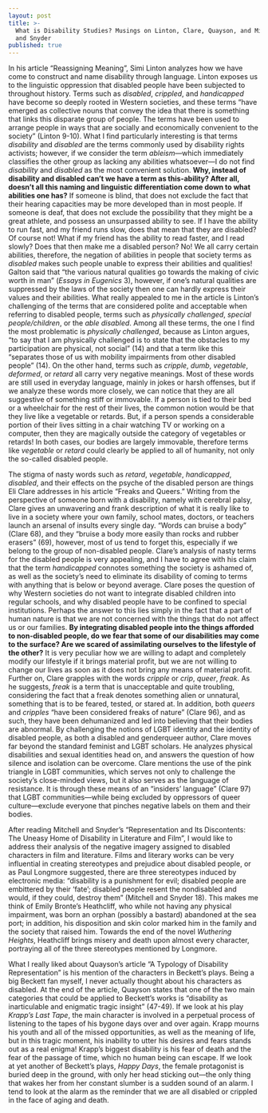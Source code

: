 ```yaml
---
layout: post
title: >-
  What is Disability Studies? Musings on Linton, Clare, Quayson, and Mitchell
  and Snyder
published: true
---
```


<span class="versal i9">I</span>n his article “Reassigning Meaning”,
Simi Linton analyzes how we have come to construct and name disability
through language. Linton exposes us to the linguistic oppression that
disabled people have been subjected to throughout history. Terms such as
*disabled*, *crippled*, and *handicapped* have become so deeply rooted
in Western societies, and these terms “have emerged as collective nouns
that convey the idea that there is something that links this disparate
group of people. The terms have been used to arrange people in ways that
are socially and economically convenient to the society” (Linton 9-10).
What I find particularly interesting is that terms *disability* and
*disabled* are the terms commonly used by disability rights activists;
however, if we consider the term *ableism*—which immediately classifies
the other group as lacking any abilities whatsoever—I do not find
*disability* and *disabled* as the most convenient solution. **Why,
instead of disability and disabled can’t we have a term as this-ability?
After all, doesn’t all this naming and linguistic differentiation come
down to what abilities one has?** If someone is blind, that does not
exclude the fact that their hearing capacities may be more developed
than in most people. If someone is deaf, that does not exclude the
possibility that they might be a great athlete, and possess an
unsurpassed ability to see. If I have the ability to run fast, and my
friend runs slow, does that mean that they are disabled? Of course not!
What if my friend has the ability to read faster, and I read slowly?
Does that then make me a disabled person? No! We all carry certain
abilities, therefore, the negation of abilities in people that society
terms as *disabled* makes such people unable to express their abilities
and qualities! Galton said that “the various natural qualities go
towards the making of civic worth in man” (*Essays in Eugenics* 3),
however, if one’s natural qualities are suppressed by the laws of the
society then one can hardly express their values and their abilities.
What really appealed to me in the article is Linton’s challenging of the
terms that are considered polite and acceptable when referring to
disabled people, terms such as *physically challenged*, *special
people/children*, or the *able disabled*. Among all these terms, the one
I find the most problematic is *physically challenged*, because as
Linton argues, “to say that I am physically challenged is to state that
the obstacles to my participation are physical, not social” (14) and
that a term like this “separates those of us with mobility impairments
from other disabled people” (14). On the other hand, terms such as
*cripple*, *dumb*, *vegetable*, *deformed*, or *retard* all carry very
negative meanings. Most of these words are still used in everyday
language, mainly in jokes or harsh offenses, but if we analyze these
words more closely, we can notice that they are all suggestive of
something stiff or immovable. If a person is tied to their bed or a
wheelchair for the rest of their lives, the common notion would be that
they live like a vegetable or retards. But, if a person spends a
considerable portion of their lives sitting in a chair watching TV or
working on a computer, then they are magically outside the category of
vegetables or retards! In both cases, our bodies are largely immovable,
therefore terms like *vegetable* or *retard* could clearly be applied to
all of humanity, not only the so-called disabled people.

The stigma of nasty words such as *retard*, *vegetable*, *handicapped*,
*disabled*, and their effects on the psyche of the disabled person are
things Eli Clare addresses in his article “Freaks and Queers.” Writing
from the perspective of someone born with a disability, namely with
cerebral palsy, Clare gives an unwavering and frank description of what
it is really like to live in a society where your own family, school
mates, doctors, or teachers launch an arsenal of insults every single
day. “Words can bruise a body” (Clare 68), and they “bruise a body more
easily than rocks and rubber erasers” (69), however, most of us tend to
forget this, especially if we belong to the group of non-disabled
people. Clare’s analysis of nasty terms for the disabled people is very
appealing, and I have to agree with his claim that the term
*handicapped* connotes something the society is ashamed of, as well as
the society’s need to eliminate its disability of coming to terms with
anything that is below or beyond average. Clare poses the question of
why Western societies do not want to integrate disabled children into
regular schools, and why disabled people have to be confined to special
institutions. Perhaps the answer to this lies simply in the fact that a
part of human nature is that we are not concerned with the things that
do not affect us or our families. **By integrating disabled people into
the things afforded to non-disabled people, do we fear that some of our
disabilities may come to the surface? Are we scared of assimilating
ourselves to the lifestyle of the other?** It is very peculiar how we
are willing to adapt and completely modify our lifestyle if it brings
material profit, but we are not willing to change our lives as soon as
it does not bring any means of material profit. Further on, Clare
grapples with the words *cripple* or *crip*, *queer*, *freak*. As he
suggests, *freak* is a term that is unacceptable and quite troubling,
considering the fact that a freak denotes something alien or unnatural,
something that is to be feared, tested, or stared at. In addition, both
*queers* and *cripples* “have been considered freaks of nature” (Clare
96), and as such, they have been dehumanized and led into believing that
their bodies are abnormal. By challenging the notions of LGBT identity
and the identity of disabled people, as both a disabled and genderqueer
author, Clare moves far beyond the standard feminist and LGBT scholars.
He analyzes physical disabilities and sexual identities head on, and
answers the question of how silence and isolation can be overcome. Clare
mentions the use of the pink triangle in LGBT communities, which serves
not only to challenge the society’s close-minded views, but it also
serves as the language of resistance. It is through these means of an
“insiders’ language” (Clare 97) that LGBT communities—while being
excluded by oppressors of queer culture—exclude everyone that pinches
negative labels on them and their bodies.

After reading Mitchell and Snyder’s “Representation and Its Discontents:
The Uneasy Home of Disability in Literature and Film”, I would like to
address their analysis of the negative imagery assigned to disabled
characters in film and literature. Films and literary works can be very
influential in creating stereotypes and prejudice about disabled people,
or as Paul Longmore suggested, there are three stereotypes induced by
electronic media: “disability is a punishment for evil; disabled people
are embittered by their ‘fate’; disabled people resent the nondisabled
and would, if they could, destroy them” (Mitchell and Snyder 18). This
makes me think of Emily Bronte’s Heathcliff, who while not having any
physical impairment, was born an orphan (possibly a bastard) abandoned
at the sea port; in addition, his disposition and skin color marked him
in the family and the society that raised him. Towards the end of the
novel *Wuthering Heights*, Heathcliff brings misery and death upon
almost every character, portraying all of the three stereotypes
mentioned by Longmore.

What I really liked about Quayson’s article “A Typology of Disability
Representation” is his mention of the characters in Beckett’s plays.
Being a big Beckett fan myself, I never actually thought about his
characters as disabled. At the end of the article, Quayson states that
one of the two main categories that could be applied to Beckett’s works
is “disability as inarticulable and enigmatic tragic insight” (47-49).
If we look at his play *Krapp’s Last Tape*, the main character is
involved in a perpetual process of listening to the tapes of his bygone
days over and over again. Krapp mourns his youth and all of the missed
opportunities, as well as the meaning of life, but in this tragic
moment, his inability to utter his desires and fears stands out as a
real enigma! Krapp’s biggest disability is his fear of death and the
fear of the passage of time, which no human being can escape. If we look
at yet another of Beckett’s plays, *Happy Days*, the female protagonist
is buried deep in the ground, with only her head sticking out—the only
thing that wakes her from her constant slumber is a sudden sound of an
alarm. I tend to look at the alarm as the reminder that we are all
disabled or crippled in the face of aging and death.
